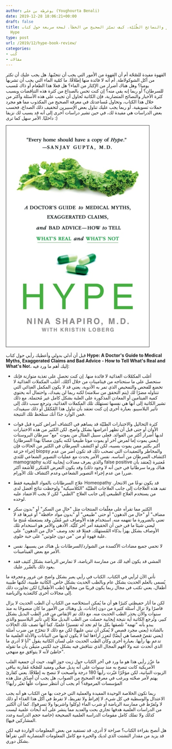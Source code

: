 ```yaml
---
author: يوغرطة بن علي (Youghourta Benali)
date: 2019-12-28 18:06:21+00:00
draft: false
title: الأخبار والنصائح الطّبّيّة، كيف تميّز الصحيح من الخطأ. لمحة سريعة حول كتاب
  Hype
type: post
url: /2019/12/hype-book-review/
categories:
- كُتب
- مقالات
---
```


القهوة مفيدة للصّحّة أم أن القهوة من الأمور التي يجب أن تتجنّبها. هل يجب عليك أن تكثر من أكل الشوكولاطة. أم أنه لا فائدة منها إطلاقًا. ما كمّية الماء التي يجب أن تشربها يوميا؟ وهل هناك أضرار من الإكثار من الماء؟ هل فعلا هذا الطعام أو ذاك مُسبب للسرطان؟ أو ربما إنه يقي منه؟ إن كنت تحس بالصداع من كثرة هذه التناقضات وبسبب كثرة الأخبار والنصائح المتضاربة، فإن الكاتبة تُحاول أن تجيب على هذه الأسئلة وأكثر من خلال هذا الكتاب، وتحاول مُساعدتك في معرفة الصحيح من المكذوب مما هو مجرد حملات تسويقية. أو ربما يجب عليك تناول بعض الإسبيرين لتخفيف ذلك الصداع، فحسب بعض الدراسات هي مفيدة لك، في حين تشير دراسات أخرى إلى أنه قد يسبب لك نزيفا داخليًا. الأمر سهل كما ترى :)




[![Hype: A Doctor's Guide to Medical Myths, Exaggerated Claims and Bad Advice - How to Tell What's Real and What's Not](Hype.jpg)
](https://www.it-scoop.com/2019/12/hype-book-review/hype/)




قبل أن أدلي بدولي وأعطيك رأيي حول كتاب **Hype: A Doctor's Guide to Medical Myths, Exaggerated Claims and Bad Advice - How to Tell What's Real and What's No**t، إليك أهم ما ورد فيه:




- أغلب المكمّلات الغذائية لا فائدة منها. إن كنت تحصل على تغذية متوازنة فإنك ستحصل على ما ستحتاجه من فيتامينات من خلال أكلك. أغلب المكملات الغذائية لا تخضع للفحص والتمحيص الذي تمر به الأدوية، يعني قد لا يكون المكمل الغذائي التي تتناوله مضرًا لك (يتم التحقق من سلامته) لكنه ربما لن يفيدك، واحتمال أنه يحتوي كمية الفيتامين أو المعادن المذكورة على العلبة بشكل كامل غير مُحتملة. مع ذلك تشير الكاتبة إلى أنها هي نفسها تستهلك تلك المكملات الغذائية، وترجع سبب ذلك إلى تأثير البلاسيبو. بعبارة أخرى إن كنت تعتقد بأن تناول هذا المُكمّل أو ذلك سيفيدك، فمن الوارد جدًا أنك ستلحظ تلك النتيجة.




- كثرة التحاليل والاختبارات الطبّيّة قد يساهم في اكتشاف أمراض كثيرة قبل فوات الأوان أو حتى قبل أن تظهر أعراضها بشكل واضح. لكن الكثير من هذه الاختبارات لديها أضرار أكثر من الفوائد. فعلى سبيل المثال من يموت "مع" سرطان البروستات (يعني يموت إما لمرض آخر أو يموت موتا طبيعيا لكنه يكون مصابًا بهذا السرطان) أكبر بكثير ممن يموت بسببه، لكن لو اكتشف السرطان في الكثير من الحالات فإن إجراء خزعة biopsy والمخاطر والتعقيدات التي تصحب ذلك قد تكون أضر من عدم اكتشاف السرطان من أساسه. نفس الأمر يحدث مع عمليات التصوير الشعاعي للثدي mamography والذي يعرف معدلات إيجابية كاذبة false positive مُعتبرة (يُعتقد بأن هناك ورما سرطانيا في حين أنه لا وجود ذلك) وقد يكون التعرض المُتكرر للأشعة أكثر ضررا من عدم إجراء التصوير الشعاعي وعدم اكتشاف تلك الأورام.




- علاج السرطانات بالمواد الطبيعية فقط Homeopathy قد يكون نوعًا من الانتحار. تفيد هذه العلاجات إلى جانب العلاجات الطبّيّة "الكلاسيكية" ولوحظت نتائج أفضل لدى من يستخدم العلاج الطبيعي إلى جانب العلاج "الطبي" لكن لا يجب الاعتماد عليه لوحده.




- الكثير مما تقرأه على مغلّفات المنتجات مثل "خالٍ من السكر" أو "بدون سكر مضاف" أو "خال من الدهون" أو حتى "طبيعي" أو "بدون مواد حافظة" أو غيرها قد لا تعني بالضرورة ما تفهمه منه. استخدام هذه الأوصاف غير مُقنّن وقد يستعمله مُنتج ما ليعني شيئا ما في حين أن الحقيقة أمر آخر كلّيّة. الأدهى والأمر هو استخدام تلك الأوصاف بشكل يهزأ بذكاء المُستهلك. فمثلا قد تجد وصف "خال من الدهون" على علبة قهوة أو من "من دون جلوتين" على حبة حلوى.




- لا تحمي جميع مضادات الأكسدة من الشوارد/السرطانات بل هناك من يسببها. نفس الأمر مع بعض الفيتامينات.




- المشي قد يكون أفيد لك من ممارسة الرياضة، لا تمارس الرياضة بشكل كثيف فقد يعود ذلك بالضّرر عليك.




نأتي الآن لرأيي في الكتاب. الكتاب في رأيي يعبر بشكل واضح عن غرور وعجرفة ما يُسمى بالعلم الحديث بشكل عام وبالطب الحديث بشكل خاص. الكاتبة طبيبة، لكنها طبيبة أطفال، يعني تكتب في مجال ربما يكون قريبًا من مجالها (طب الأطفال) لكن تجاوزت ذلك إلى مجالات أخرى كالتغذية والرياضة.




لكن ما أثار حفيظتي كثيرًا هو أن ما يُمكن استخلاصه من الكتاب أن الطب الحديث لا يزال قاصرًا ولا تزال أسئلة كثيرة من دون إجابات، بل وهناك من الأمور ما كان منصوحًا به منذ سنوات والآن يحذر الطب الحديث منه. مع ذلك تم الإنقاص من قدر الطب البديل بشكل كبير، وتُرجع الكاتبة أية نتيجة إيجابية حصلت من الطب البديل مثلًا إلى تأثير البلاسيبو والذي يبدو بأنه "تهمة" تلصقها بكل ما لم تجد له تفسيرًا علميًا، كما أنها تصف تلك الحالات بالشاذة (يعني مجرد قصص لا يُمكن أن نبني عليها) لكن مع ذلك لا تتحرّج من ضرب أمثلة (يعني تقصّ قصصا هي أيضًا) لتعزز آراءها لما لا يكون لديها من البيانات والأدلة العلمية ما تدعم بها رأيها. بعبارة أخرى وكأن الطب الحديث على لسان الكاتبة يقول "أنا لا أدري ما الذي أتحدث عنه ولا أفهم المجال الذي نتناقش فيه بشكل جيد لكنني متيقّن بأن ما تقوله خاطئ لأنه لا يتوافق مع منهجي".




ما عزّز رأيي هذا هو ما ورد في آخر الكتاب حول زيت جوز الهند، حيث أن جمعية القلب الأمريكية كانت تنصح به منذ سنوات على أنه بديل صحّي ومفيد للصّحّة مُقارنة بباقي الزيوت النباتية، لكن مؤخّرًا غيّرت رأيها 180 درجة وأصبحت لا تنصح به إطلاقًا. يعني كقارئ يهتم لأمر صحّته ويرغب في معرفة الصحيح من الصواب، هل يجب أن أصدّق مثل هذه المؤسسات المرموقة؟ أم يجب أن أنتظر سنوات علّها تغيّر رأيها؟




ربما تكون الخلاصة الوحيدة المفيدة والعملية التي خرجت بها من الكتاب هو أنه يجب الاعتدال والوسطية في كل شيء، لا إفراط ولا تفريط، لا تفرط في أكل هذا الغذاء أو ذلك لا وتُفرّط في ممارسة الرياضة أو شرب الماء (وكلوا واشربوا ولا تسرفوا). كما أن الكثير من الدراسات العلمية هدفها تجاري بحت والعديد مما ينشر على أنه أبحاث علمية ليست كذلك ولا تملك كامل مقومات الدراسة العلمية الصحيحة (خاصة حجم الدراسة وعدد المشاركين فيها).




هل أنصح بقراءة الكتاب؟ صراحة لا أدري، قد تستفيد من بعض المعلومات الواردة فيه لكن قد يزيد من مقدار التشتت الذي لديك والحيرة مع كامل المعلومات المتضاربة التي تقرأها بشكل دوري.
